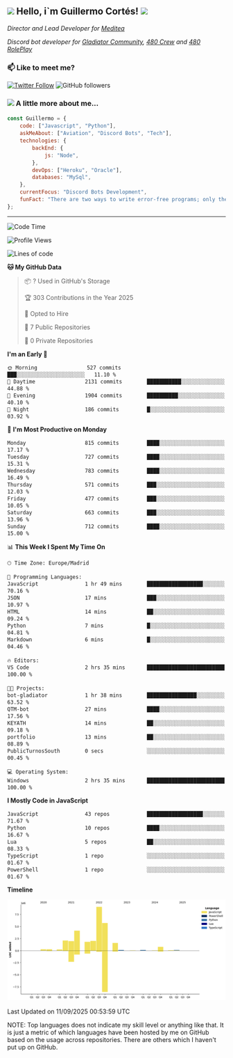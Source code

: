 <h2><img src="https://emojis.slackmojis.com/emojis/images/1531849430/4246/blob-sunglasses.gif?1531849430" width="30"/> Hello, i`m Guillermo Cortés! <img src="https://media.giphy.com/media/PiuVH04cd9JcmqqWKK/giphy.gif" width="50"></h2>
<p><em>Director and Lead Developer for <a href="https://mediteavirtual.es/">Meditea</a>
</em></p>
<p><em>Discord bot developer for <a href="https://discord.comunidadgladiator.com">Gladiator Community</a>, <a href="https://discord.gg/UpvpkUbGdA">480 Crew</a> and <a href="https://discord.gg/dmMRQgH3tu">480 RolePlay</a>
</em></p>

### 📫 Like to meet me?

[![Twitter Follow](https://img.shields.io/twitter/follow/concara3443?label=Follow)](https://twitter.com/intent/follow?screen_name=concara3443)
![GitHub followers](https://img.shields.io/github/followers/concara3443?label=Follow&style=social)

### <img src="https://media.giphy.com/media/WFZvB7VIXBgiz3oDXE/giphy.gif" width="50"> A little more about me...  

```javascript
const Guillermo = {
    code: ["Javascript", "Python"],
    askMeAbout: ["Aviation", "Discord Bots", "Tech"],
    technologies: {
        backEnd: {
            js: "Node",
        },
        devOps: ["Heroku", "Oracle"],
        databases: "MySql",
    },
    currentFocus: "Discord Bots Development",
    funFact: "There are two ways to write error-free programs; only the third one works"
};
```

---

<!--START_SECTION:waka-->
![Code Time](http://img.shields.io/badge/Code%20Time-645%20hrs%208%20mins-blue)

![Profile Views](http://img.shields.io/badge/Profile%20Views-1-blue)

![Lines of code](https://img.shields.io/badge/From%20Hello%20World%20I%27ve%20Written-30.0%20million%20lines%20of%20code-blue)

**🐱 My GitHub Data** 

> 📦 ? Used in GitHub's Storage 
 > 
> 🏆 303 Contributions in the Year 2025
 > 
> 💼 Opted to Hire
 > 
> 📜 7 Public Repositories 
 > 
> 🔑 0 Private Repositories 
 > 
**I'm an Early 🐤** 

```text
🌞 Morning                527 commits         ███░░░░░░░░░░░░░░░░░░░░░░   11.10 % 
🌆 Daytime                2131 commits        ███████████░░░░░░░░░░░░░░   44.88 % 
🌃 Evening                1904 commits        ██████████░░░░░░░░░░░░░░░   40.10 % 
🌙 Night                  186 commits         █░░░░░░░░░░░░░░░░░░░░░░░░   03.92 % 
```
📅 **I'm Most Productive on Monday** 

```text
Monday                   815 commits         ████░░░░░░░░░░░░░░░░░░░░░   17.17 % 
Tuesday                  727 commits         ████░░░░░░░░░░░░░░░░░░░░░   15.31 % 
Wednesday                783 commits         ████░░░░░░░░░░░░░░░░░░░░░   16.49 % 
Thursday                 571 commits         ███░░░░░░░░░░░░░░░░░░░░░░   12.03 % 
Friday                   477 commits         ███░░░░░░░░░░░░░░░░░░░░░░   10.05 % 
Saturday                 663 commits         ███░░░░░░░░░░░░░░░░░░░░░░   13.96 % 
Sunday                   712 commits         ████░░░░░░░░░░░░░░░░░░░░░   15.00 % 
```


📊 **This Week I Spent My Time On** 

```text
🕑︎ Time Zone: Europe/Madrid

💬 Programming Languages: 
JavaScript               1 hr 49 mins        ██████████████████░░░░░░░   70.16 % 
JSON                     17 mins             ███░░░░░░░░░░░░░░░░░░░░░░   10.97 % 
HTML                     14 mins             ██░░░░░░░░░░░░░░░░░░░░░░░   09.24 % 
Python                   7 mins              █░░░░░░░░░░░░░░░░░░░░░░░░   04.81 % 
Markdown                 6 mins              █░░░░░░░░░░░░░░░░░░░░░░░░   04.46 % 

🔥 Editors: 
VS Code                  2 hrs 35 mins       █████████████████████████   100.00 % 

🐱‍💻 Projects: 
bot-gladiator            1 hr 38 mins        ████████████████░░░░░░░░░   63.52 % 
QTM-bot                  27 mins             ████░░░░░░░░░░░░░░░░░░░░░   17.56 % 
KEYATH                   14 mins             ██░░░░░░░░░░░░░░░░░░░░░░░   09.18 % 
portfolio                13 mins             ██░░░░░░░░░░░░░░░░░░░░░░░   08.89 % 
PublicTurnosSouth        0 secs              ░░░░░░░░░░░░░░░░░░░░░░░░░   00.45 % 

💻 Operating System: 
Windows                  2 hrs 35 mins       █████████████████████████   100.00 % 
```

**I Mostly Code in JavaScript** 

```text
JavaScript               43 repos            ██████████████████░░░░░░░   71.67 % 
Python                   10 repos            ████░░░░░░░░░░░░░░░░░░░░░   16.67 % 
Lua                      5 repos             ██░░░░░░░░░░░░░░░░░░░░░░░   08.33 % 
TypeScript               1 repo              ░░░░░░░░░░░░░░░░░░░░░░░░░   01.67 % 
PowerShell               1 repo              ░░░░░░░░░░░░░░░░░░░░░░░░░   01.67 % 
```



**Timeline**

![Lines of Code chart](https://raw.githubusercontent.com/Concara3443/Concara3443/main/assets/bar_graph.png)


 Last Updated on 11/09/2025 00:53:59 UTC
<!--END_SECTION:waka-->

NOTE: Top languages does not indicate my skill level or anything like that. It is just a metric of which languages have been hosted by me on GitHub based on the usage across repositories. There are others which I haven't put up on GitHub.
